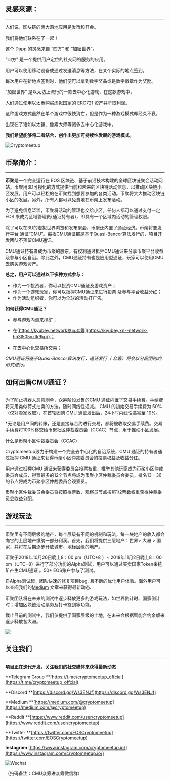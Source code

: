 **灵感来源：**
---
---
人们说，区块链的两大落地应用是发币和开会。

我们将他们联系在了一起！

这个 Dapp 的灵感来自 “四方” 和 “加密世界”。

“四方” 是一个提供用户定位的社交网络服务的应用。

用户可以使用移动设备或通过发送消息等方法，在某个实际的地点签到。

每次用户在新地点签到时，他们便可以拿到数字奖品或是数字徽章作为奖励。

“加密世界” 是以太坊上流行的一款去中心化游戏，在这款游戏中，

人们通过使用以太币购买虚拟国家的 ERC721 资产并牟取利润。

这种游戏方式虽然在单个游戏中很快消亡，但是作为一种游戏模式却经久不衰，

出现在了诸如以太镇、像素大师等诸多去中心化游戏中。

**我们希望能够将二者结合，创作出更加可持续性发展的游戏模式。**

![Cryptomeetup](https://i.loli.net/2018/11/01/5bdb01ed569f0.png)

**币聚简介：**
---
---
**币聚**是一个完全运行在 EOS 区块链、基于前沿技术构建的全球区块链聚会活动网站。币聚用3D可视化的方式提供当前和未来的区块链活动信息，以推动区块链小区发展。用户可以轻松的在币聚找到想要参加的各类活动。币聚将大大推动区块链小区的发展。另外，所有人都可以免费地在币聚上发布活动。

为了避免信息泛滥，币聚将活动的管理也交给小区。任何人都可以通过支付一定 EOS 来成为区域管理员(通证持有者)，即具有一个区域内活动的管理权限。

除了可以在3D的虚拟世界浏览和发布聚会，币聚还内置了通证经济。币聚将要发行平台 通证“CMU”。每枚CMU通证都是基于Quasi-Bancor算法发行的，项目开发团队不预留CMU通证。

CMU通证持有者成为币聚的股东，有权利通过抵押CMU通证来分享币聚平台收益及参与小区自治。除此之外，CMU通证持有也是应用型通证，玩家可以使用CMU去购买游戏资产。

**总之，用户可以通过以下多种方式参与：**

*  作为一个投资者，你可以投资CMU通证及游戏资产；
*  作为一个游戏玩家，你可以抵押CMU通证来进行投票 及参与平台收益分红；
*  作为活动组织者，你可以为全球的活动打广告。


**如何获得CMU通证？**

*  参与游戏内测来挖矿；

* 在[https://kyubey.network参与众筹](https://kyubey.xn--network-hh3l505xztk9kp/)；

* 在去中心化交易所交易；

*CMU通证将基于Quasi-Bancor算法发行，通证发行（ 众筹）将会以分段团购的形式进行。*

如何出售CMU通证？
---
---

为了防止机器人恶意刷单，众筹阶段发售的CMU 通证内置了交易手续费。手续费将采用类似荷式拍卖的方法，随时间线性递减。 CMU 的初始交易手续费为 50%（仅对卖家收取），在首轮团购 CMU 通证发出后，24小时内线性递减至 10%。

*无论是用户间的转账，还是直接与合约进行交易，都将被收取交易手续费。交易手续费将100%移交给币聚社区仲裁委员会（CCAC）节点，用于推动小区发展。

什么是币聚小区仲裁委员会（CCAC）

Cryptomeetup致力于构建一个完全去中心化的自治系统，CMU 通证的持有者通过抵押 CMU 通证来获得币聚小区仲裁委员会的投票权益及收益分红。

用户通过抵押CMU 通证来获得委员会投票权重，推举其他玩家成为币聚小区仲裁委员会成员，得票最多的12个节点将成为币聚小区仲裁委员会委员，排名13 - 36 的节点将成为币聚小区仲裁委员会观察员。

币聚小区仲裁委员会委员将按照得票数，观察员节点按照1/2票数权重获得仲裁委员会收益分配。

**游戏玩法**
----
---

币聚里有不同层级的地产，每个层级有不同的机制和玩法，每一块地产的收入都会向它的上层地产缴纳一部分利润。首先，我们将提供三层地产：世界\> 大洲 \> 国家，并将在后期逐步开放城市、地标层级的地产。

币聚于2018年10月26日晚上8：00 pm（UTC+8 ）~ 2018年11月2日晚上8：00 pm（UTC+8）进行了部分功能的Alpha测试，用户可以通过买卖国家Token来挖矿产生CMU通证 。50+ EOS账户参与了测试。

自Alpha测试起，团队快速的修复项目bug, 且不断的优化用户体验。海外用户可以查阅我们的[Medium](https://medium.com/@cryptomeetup/cryptomeetup-community-updates-1-5f8130c0a59f) 文章来获得最新动态.

币聚团队将在未来的测试中逐步释放更多的游戏玩法，如世界倒计时、国家倒计时；增加区块链活动票务及打卡签到等功能。

截止目前的测试中，我们仅提供了国家层级的土地，在未来会根据智能合约余额来逐步释放各大洲。

![](https://i.loli.net/2018/11/04/5bde3b30d59b9.png)

**关注我们**
---
---
**项目正在迭代开发，关注我们的社交媒体来获得最新动态**

**Telegram Group **[https://t.me/cryptomeetup_offcial](https://t.me/cryptomeetup_offcial)

**Discord **[https://discord.gg/Ws3ENJf](https://discord.gg/Ws3ENJf)

**Medium **[https://medium.com/@cryptomeetup](https://medium.com/@cryptomeetup)

**Reddit **[https://www.reddit.com/user/cryptomeetup](https://www.reddit.com/user/cryptomeetup)

**Twitter **[https://twitter.com/EOSCryptomeetup](https://twitter.com/EOSCryptomeetup)

**Instagram** [https://www.instagram.com/cryptomeetup.io/](https://www.instagram.com/cryptomeetup.io/)

![Wechat](https://i.loli.net/2018/11/04/5bde3cab7b4d1.png)

（扫码备注：CMU众筹进众筹微信群）
